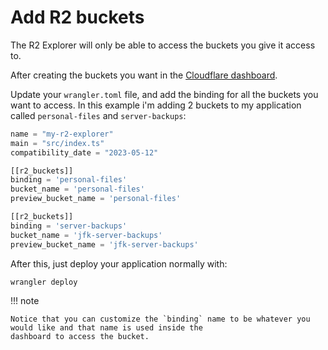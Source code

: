 # Add R2 buckets

The R2 Explorer will only be able to access the buckets you give it access to.

After creating the buckets you want in the [Cloudflare dashboard](https://dash.cloudflare.com/?to=/:account/r2/overview).

Update your `wrangler.toml` file, and add the binding for all the buckets you want to access. In this example i'm
adding 2 buckets to my application called `personal-files` and `server-backups`:

```ts title="wrangler.toml"
name = "my-r2-explorer"
main = "src/index.ts"
compatibility_date = "2023-05-12"

[[r2_buckets]]
binding = 'personal-files'
bucket_name = 'personal-files'
preview_bucket_name = 'personal-files'

[[r2_buckets]]
binding = 'server-backups'
bucket_name = 'jfk-server-backups'
preview_bucket_name = 'jfk-server-backups'
```

After this, just deploy your application normally with:

```bash
wrangler deploy
```

!!! note

    Notice that you can customize the `binding` name to be whatever you would like and that name is used inside the 
    dashboard to access the bucket.
    
